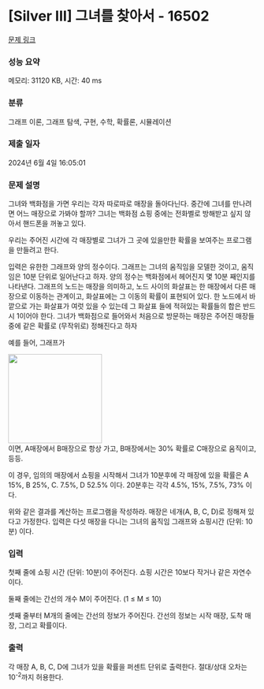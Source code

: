 # [Silver III] 그녀를 찾아서 - 16502 

[문제 링크](https://www.acmicpc.net/problem/16502) 

### 성능 요약

메모리: 31120 KB, 시간: 40 ms

### 분류

그래프 이론, 그래프 탐색, 구현, 수학, 확률론, 시뮬레이션

### 제출 일자

2024년 6월 4일 16:05:01

### 문제 설명

<p>그녀와 백화점을 가면 우리는 각자 따로따로 매장을 돌아다닌다. 중간에 그녀를 만나려면 어느 매장으로 가봐야 할까? 그녀는 백화점 쇼핑 중에는 전화벨로 방해받고 싶지 않아서 핸드폰을 꺼놓고 있다.</p>

<p>우리는 주어진 시간에 각 매장별로 그녀가 그 곳에 있을만한 확률을 보여주는 프로그램을 만들려고 한다.</p>

<p>입력은 유한한 그래프와 양의 정수이다. 그래프는 그녀의 움직임을 모델한 것이고, 움직임은 10분 단위로 일어난다고 하자. 양의 정수는 백화점에서 헤어진지 몇 10분 째인지를 나타낸다. 그래프의 노드는 매장을 의미하고, 노드 사이의 화살표는 한 매장에서 다른 매장으로 이동하는 관계이고, 화살표에는 그 이동의 확률이 표현되어 있다. 한 노드에서 바깥으로 가는 화살표가 여럿 있을 수 있는데 그 화살표 들에 적혀있는 확률들의 합은 반드시 1이어야 한다. 그녀가 백화점으로 들어와서 처음으로 방문하는 매장은 주어진 매장들 중에 같은 확률로 (무작위로) 정해진다고 하자</p>

<p>예를 들어, 그래프가</p>

<p><img alt="" src="" style="width: 190px; height: 181px;"><br>
이면, A매장에서 B매장으로 항상 가고, B매장에서는 30% 확률로 C매장으로 움직이고, 등등.</p>

<p>이 경우, 임의의 매장에서 쇼핑을 시작해서 그녀가 10분후에 각 매장에 있을 확률은 A 15%, B 25%, C. 7.5%, D 52.5% 이다. 20분후는 각각 4.5%, 15%, 7.5%, 73% 이다.</p>

<p>위와 같은 결과를 계산하는 프로그램을 작성하라. 매장은 네개(A, B, C, D)로 정해져 있다고 가정한다. 입력은 다섯 매장을 다니는 그녀의 움직임 그래프와 쇼핑시간 (단위: 10분) 이다.</p>

### 입력 

 <p>첫째 줄에 쇼핑 시간 (단위: 10분)이 주어진다. 쇼핑 시간은 10보다 작거나 같은 자연수이다.</p>

<p>둘째 줄에는 간선의 개수 M이 주어진다. (1 ≤ M ≤ 10)</p>

<p>셋째 줄부터 M개의 줄에는 간선의 정보가 주어진다. 간선의 정보는 시작 매장, 도착 매장, 그리고 확률이다.</p>

### 출력 

 <p>각 매장 A, B, C, D에 그녀가 있을 확률을 퍼센트 단위로 출력한다. 절대/상대 오차는 10<sup>-2</sup>까지 허용한다.</p>

